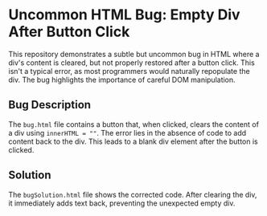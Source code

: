 # Uncommon HTML Bug: Empty Div After Button Click

This repository demonstrates a subtle but uncommon bug in HTML where a div's content is cleared, but not properly restored after a button click.  This isn't a typical error, as most programmers would naturally repopulate the div. The bug highlights the importance of careful DOM manipulation.

## Bug Description

The `bug.html` file contains a button that, when clicked, clears the content of a div using `innerHTML = ""`.  The error lies in the absence of code to add content back to the div. This leads to a blank div element after the button is clicked.

## Solution

The `bugSolution.html` file shows the corrected code. After clearing the div, it immediately adds text back, preventing the unexpected empty div.